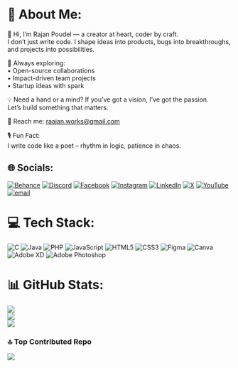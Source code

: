 # 💫 About Me:
🌟 Hi, I’m Rajan Poudel — a creator at heart, coder by craft.  
I don’t just write code. I shape ideas into products, bugs into breakthroughs, and projects into possibilities.

🧠 Always exploring:  
• Open-source collaborations  
• Impact-driven team projects  
• Startup ideas with spark  

💡 Need a hand or a mind? If you’ve got a vision, I’ve got the passion.  
Let’s build something that matters.

📩 Reach me: raajan.works@gmail.com  

🎙 Fun Fact:  
I write code like a poet – rhythm in logic, patience in chaos.

## 🌐 Socials:
[![Behance](https://img.shields.io/badge/Behance-1769ff?logo=behance&logoColor=white)](https://behance.net/prabinpoudel2)
[![Discord](https://img.shields.io/badge/Discord-%237289DA.svg?logo=discord&logoColor=white)](https://discord.gg/rUcTXXQV)
[![Facebook](https://img.shields.io/badge/Facebook-%231877F2.svg?logo=Facebook&logoColor=white)](https://facebook.com/rajan21045)
[![Instagram](https://img.shields.io/badge/Instagram-%23E4405F.svg?logo=Instagram&logoColor=white)](https://instagram.com/rajan_21045)
[![LinkedIn](https://img.shields.io/badge/LinkedIn-%230077B5.svg?logo=linkedin&logoColor=white)](https://linkedin.com/in/prabin-poudel-964576327)
[![X](https://img.shields.io/badge/X-black.svg?logo=X&logoColor=white)](https://x.com/rajan_4421)
[![YouTube](https://img.shields.io/badge/YouTube-%23FF0000.svg?logo=YouTube&logoColor=white)](https://youtube.com/@rajanpoudel7024)
[![email](https://img.shields.io/badge/Email-D14836?logo=gmail&logoColor=white)](mailto:raajan.works@gmail.com)

# 💻 Tech Stack:
![C](https://img.shields.io/badge/c-%2300599C.svg?style=for-the-badge&logo=c&logoColor=white)
![Java](https://img.shields.io/badge/java-%23ED8B00.svg?style=for-the-badge&logo=openjdk&logoColor=white)
![PHP](https://img.shields.io/badge/php-%23777BB4.svg?style=for-the-badge&logo=php&logoColor=white)
![JavaScript](https://img.shields.io/badge/javascript-%23323330.svg?style=for-the-badge&logo=javascript&logoColor=%23F7DF1E)
![HTML5](https://img.shields.io/badge/html5-%23E34F26.svg?style=for-the-badge&logo=html5&logoColor=white)
![CSS3](https://img.shields.io/badge/css3-%231572B6.svg?style=for-the-badge&logo=css3&logoColor=white)
![Figma](https://img.shields.io/badge/figma-%23F24E1E.svg?style=for-the-badge&logo=figma&logoColor=white)
![Canva](https://img.shields.io/badge/Canva-%2300C4CC.svg?style=for-the-badge&logo=Canva&logoColor=white)
![Adobe XD](https://img.shields.io/badge/Adobe%20XD-470137?style=for-the-badge&logo=Adobe%20XD&logoColor=#FF61F6)
![Adobe Photoshop](https://img.shields.io/badge/adobe%20photoshop-%2331A8FF.svg?style=for-the-badge&logo=adobe%20photoshop&logoColor=white)


# 📊 GitHub Stats:
![](https://github-readme-stats.vercel.app/api?username=rajan21045&theme=dark&hide_border=false&include_all_commits=false&count_private=false)<br/>
![](https://nirzak-streak-stats.vercel.app/?user=rajan21045&theme=dark&hide_border=false)<br/>
![](https://github-readme-stats.vercel.app/api/top-langs/?username=rajan21045&theme=dark&hide_border=false&include_all_commits=false&count_private=false&layout=compact)

### 🔝 Top Contributed Repo
![](https://github-contributor-stats.vercel.app/api?username=rajan21045&limit=5&theme=dark&combine_all_yearly_contributions=true)

<!-- Proudly created with GPRM ( https://gprm.itsvg.in ) -->
